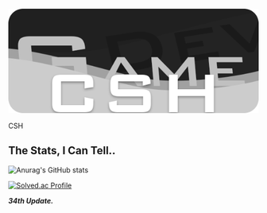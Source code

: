 <p align = "center">
  <img src = "https://github.com/csh4430/csh4430/blob/main/Image/Title.png">
</p>
<b1 align="center"> CSH </b1>
<h2>
  The Stats, I Can Tell..
</h2>

![Anurag's GitHub stats](https://github-readme-stats.vercel.app/api?username=csh4430&show_icons=true&theme=dark)

[![Solved.ac Profile](http://mazassumnida.wtf/api/v2/generate_badge?boj=snghun6889)](https://solved.ac/snghun6889)

***34th Update.***
